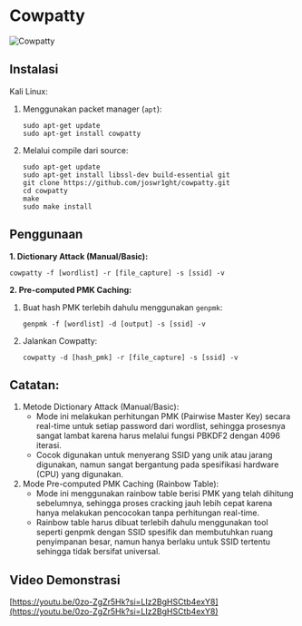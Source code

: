# Cowpatty

![Cowpatty](https://github.com/fixploit03/Pentest-WiFi/blob/main/tools/cowpatty/img/cowpatty.jpg)

## Instalasi

Kali Linux:

1. Menggunakan packet manager (`apt`):

   ```
   sudo apt-get update
   sudo apt-get install cowpatty
   ```

2. Melalui compile dari source:
   
   ```
   sudo apt-get update
   sudo apt-get install libssl-dev build-essential git
   git clone https://github.com/joswr1ght/cowpatty.git
   cd cowpatty
   make
   sudo make install
   ```

## Penggunaan

**1. Dictionary Attack (Manual/Basic):**

```
cowpatty -f [wordlist] -r [file_capture] -s [ssid] -v
```

**2. Pre-computed PMK Caching:**

1. Buat hash PMK terlebih dahulu menggunakan `genpmk`:

   ```
   genpmk -f [wordlist] -d [output] -s [ssid] -v
   ```
2. Jalankan Cowpatty:

   ```
   cowpatty -d [hash_pmk] -r [file_capture] -s [ssid] -v
   ```

## Catatan:

1. Metode Dictionary Attack (Manual/Basic):
   - Mode ini melakukan perhitungan PMK (Pairwise Master Key) secara real-time untuk setiap password dari wordlist, sehingga prosesnya sangat lambat karena harus melalui fungsi PBKDF2 dengan 4096 iterasi.
   - Cocok digunakan untuk menyerang SSID yang unik atau jarang digunakan, namun sangat bergantung pada spesifikasi hardware (CPU) yang digunakan.
2. Mode Pre-computed PMK Caching (Rainbow Table):
   - Mode ini menggunakan rainbow table berisi PMK yang telah dihitung sebelumnya, sehingga proses cracking jauh lebih cepat karena hanya melakukan pencocokan tanpa perhitungan real-time.
   - Rainbow table harus dibuat terlebih dahulu menggunakan tool seperti genpmk dengan SSID spesifik dan membutuhkan ruang penyimpanan besar, namun hanya berlaku untuk SSID tertentu sehingga tidak bersifat universal.

## Video Demonstrasi

[https://youtu.be/0zo-ZgZr5Hk?si=LIz2BgHSCtb4exY8](https://youtu.be/0zo-ZgZr5Hk?si=LIz2BgHSCtb4exY8)
